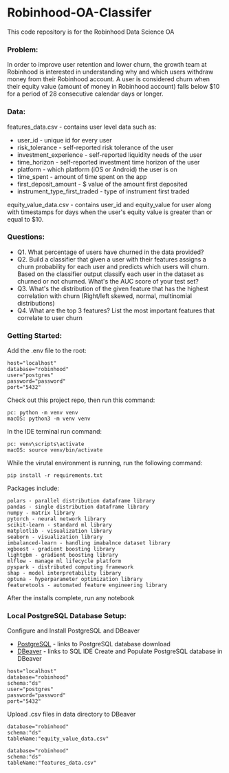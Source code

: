 # Robinhood-OA-Classifer
This code repository is for the Robinhood Data Science OA

### Problem:

In order to improve user retention and lower churn, the growth team at Robinhood is interested in understanding why and which users withdraw money from their Robinhood account.  A user is considered churn when their equity value (amount of money in Robinhood account) falls below $10 for a period of 28 consecutive calendar days or longer.

### Data:

features_data.csv - contains user level data such as:
* user_id - unique id for every user
* risk_tolerance - self-reported risk tolerance of the user
* investment_experience - self-reported liquidity needs of the user
* time_horizon - self-reported investment time horizon of the user
* platform - which platform (iOS or Android) the user is on
* time_spent - amount of time spent on the app
* first_deposit_amount - $ value of the amount first deposited
* instrument_type_first_traded - type of instrument first traded


equity_value_data.csv - contains user_id and equity_value for user along with timestamps for days when the user's equity value is greater than or equal to $10.

### Questions:

* Q1. What percentage of users have churned in the data provided?
* Q2. Build a classifier that given a user with their features assigns a churn probability for each user and predicts which users will churn. Based on the classifier output classify each user in the dataset as churned or not churned. What's the AUC score of your test set?
* Q3. What's the distribution of the given feature that has the highest correlation with churn (Right/left skewed, normal, multinomial distributions)
* Q4. What are the top 3 features? List the most important features that correlate to user churn

### Getting Started:
Add the .env file to the root:
```
host="localhost"
database="robinhood"
user="postgres"
password="password"
port="5432"
```
Check out this project repo, then run this command:
```
pc: python -m venv venv
macOS: python3 -m venv venv
```
In the IDE terminal run command:
```
pc: venv\scripts\activate
macOS: source venv/bin/activate
```
While the virutal environment is running, run the following command:
```
pip install -r requirements.txt
```
 Packages include:
```
polars - parallel distribution dataframe library
pandas - single distribution dataframe library
numpy - matrix library
pytorch - neural network library
scikit-learn - standard ml library
matplotlib - visualization library
seaborn - visualization library
imbalanced-learn - handling imabalnce dataset library
xgboost - gradient boosting library
lightgbm - gradient boosting library
mlflow - manage ml lifecycle platform
pyspark - distributed computing framework
shap - model interpretability library
optuna - hyperparameter optimization library
featuretools - automated feature engineering library
```
After the installs complete, run any notebook

### Local PostgreSQL Database Setup:
Configure and Install PostgreSQL and DBeaver
* [PostgreSQL](https://www.enterprisedb.com/downloads/postgres-postgresql-downloads) - links to PostgreSQL database download
* [DBeaver](https://dbeaver.io/) - links to SQL IDE
Create and Populate PostgreSQL database in DBeaver
```
host="localhost"
database="robinhood"
schema:"ds"
user="postgres"
password="password"
port="5432"
```
Upload .csv files in data directory to DBeaver
```
database="robinhood"
schema:"ds"
tableName:"equity_value_data.csv"

database="robinhood"
schema:"ds"
tableName:"features_data.csv"
```